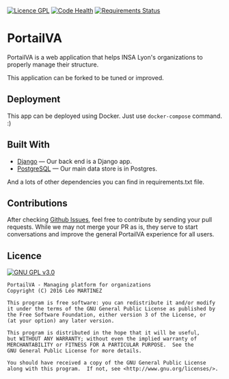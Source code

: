 [![Licence GPL](http://img.shields.io/badge/license-GPL-green.svg)](http://www.gnu.org/licenses/quick-guide-gplv3.fr.html)
[![Code Health](https://landscape.io/github/BdEINSALyon/portailva/feature/docker/landscape.svg?style=flat)](https://landscape.io/github/BdEINSALyon/portailva/feature/docker)
[![Requirements Status](https://requires.io/github/BdEINSALyon/portailva/requirements.svg?branch=master)](https://requires.io/github/BdEINSALyon/portailva/requirements/?branch=master)

# PortailVA

PortailVA is a web application that helps INSA Lyon's organizations
to properly manage their structure.

This application can be forked to be tuned or improved.

## Deployment

This app can be deployed using Docker. Just use ``docker-compose`` 
command. :)

## Built With

- [Django](https://github.com/django/django) &mdash; Our back end is a Django app.
- [PostgreSQL](http://www.postgresql.org/) &mdash; Our main data store is in Postgres.

And a lots of other dependencies you can find in requirements.txt file.

## Contributions

After checking [Github Issues](https://github.com/VAINSALyon/portailva),
feel free to contribute by sending your pull requests.
While we may not merge your PR as is, they serve to start conversations 
and improve the general PortailVA experience for all users.

## Licence

[![GNU GPL v3.0](http://www.gnu.org/graphics/gplv3-127x51.png)](http://www.gnu.org/licenses/gpl.html)

```
PortailVA - Managing platform for organizations
Copyright (C) 2016 Léo MARTINEZ

This program is free software: you can redistribute it and/or modify
it under the terms of the GNU General Public License as published by
the Free Software Foundation, either version 3 of the License, or
(at your option) any later version.

This program is distributed in the hope that it will be useful,
but WITHOUT ANY WARRANTY; without even the implied warranty of
MERCHANTABILITY or FITNESS FOR A PARTICULAR PURPOSE.  See the
GNU General Public License for more details.

You should have received a copy of the GNU General Public License
along with this program.  If not, see <http://www.gnu.org/licenses/>.
```